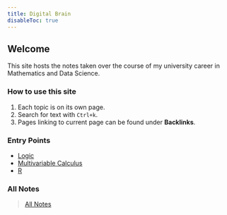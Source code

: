 ```yaml
---
title: Digital Brain
disableToc: true
---
```


## Welcome
This site hosts the notes taken over the course of my university career in Mathematics and Data Science.

### How to use this site
1. Each topic is on its own page.
2. Search for text with `Ctrl+k`.
3. Pages linking to current page can be found under __Backlinks__.

### Entry Points
- [Logic](logic.md)
- [Multivariable Calculus](partial-derivatives.md)
- [R](R-programming-language.md)

### All Notes
> [All Notes](/notes)
